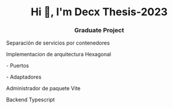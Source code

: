 <h1 align="center">Hi 👋, I'm Decx Thesis-2023</h1>
<h3 align="center">Graduate Project</h3>


<p>Separación de servicios por contenedores</p>
<p>Implementacion de arquitectura Hexagonal</p>
<p>- Puertos</p>
<p>- Adaptadores</p>
<p>Administrador de paquete Vite</p>
<p>Backend Typescript</p>